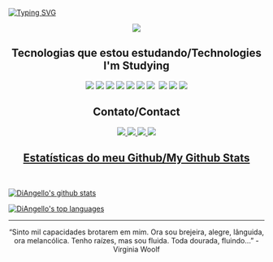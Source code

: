 </p align="center">


[![Typing SVG](https://readme-typing-svg.herokuapp.com/?lines=Bem+vindo+,+aqui+é+DiAngello!+👋;Wellcome+,+there's+DiAngello!+👋)](https://git.io/typing-svg)

<p align="center">
 
 <img src="https://badges.pufler.dev/commits/monthly/DiAngello"/>

<h2 align="center"> Tecnologias que estou estudando/Technologies I'm Studying </h2>
<p align="center">
 <img src="https://img.shields.io/badge/C-00599C?style=flat-square&logo=c&logoColor=white"/>
<img src="https://img.shields.io/badge/-C++-00599C?style=flat-square&logo=c"/>
<img src="https://img.shields.io/badge/-CSS3-1572B6?style=flat-square&logo=css3"/>
<img src="https://img.shields.io/badge/Django-092E20?style=for-the-badge&logo=django&logoColor=white"/>
<img src="https://img.shields.io/badge/-Git-black?style=flat-square&logo=git"/>
<img src="https://img.shields.io/badge/-HTML5-E34F26?style=flat-square&logo=html5&logoColor=white"/>
<img src="https://img.shields.io/badge/-JavaScript-black?style=flat-square&logo=javascript"/>
<img scr="https://img.shields.io/badge/Microsoft_Office-D83B01?style=for-the-badge&logo=microsoft-office&logoColor=white"/>
<img src="https://img.shields.io/badge/PHP-777BB4?style=for-the-badge&logo=php&logoColor=white"/>
<img src="https://img.shields.io/badge/Python-14354C?style=for-the-badge&logo=python&logoColor=white"/>
<img src="https://img.shields.io/badge/Windows-017AD7?style=for-the-badge&logo=windows&logoColor=white"/>

<h2 align="center"> Contato/Contact </h2>
<p align="center">
<a href=https://github.com/DiAngello> <img src="https://img.shields.io/badge/GitHub-100000?style=for-the-badge&logo=github&logoColor=white"/>
<a href=https://www.instagram.com/itsfd.a/> <img src="https://img.shields.io/badge/Instagram-E4405F?style=for-the-badge&logo=instagram&logoColor=white"/>
<a href=https://www.linkedin.com/in/andressa-de-souza-88808721b> <img src="https://img.shields.io/badge/linkedin-%230077B5.svg?&style=for-the-badge&logo=linkedin&logoColor=white"/>

<img src="https://img.shields.io/badge/Gmail-andressa.gabrielly.ofc%40gmail.com-red"/>


<h2 align="center"> Estatísticas do meu Github/My Github Stats
  </h2>
<br>
<p align = "center">

[![DiAngello's github stats](https://github-readme-stats.vercel.app/api?username=DiAngello&theme=dracula)](https://github.com/DiAngello/github-readme-stats) 

[![DiAngello's top languages](https://github-readme-stats.vercel.app/api/top-langs/?username=DiAngello&theme=dracula)](https://github.com/DiAngello/github-readme-stats)

</p>
<hr>
<p align="center">“Sinto mil capacidades brotarem em mim. Ora sou brejeira, alegre, lânguida, ora melancólica. Tenho raízes, mas sou fluida. Toda dourada, fluindo…”
- Virginia Woolf </p>

